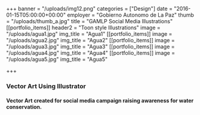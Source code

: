 +++
banner = "/uploads/img12.png"
categories = ["Design"]
date = "2016-01-15T05:00:00+00:00"
employer = "Gobierno Autonomo de La Paz"
thumb = "/uploads/thumb_a.jpg"
title = "GAMLP Social Media Illustrations"
[[portfolio_items]]
header2 = "Toon style Illustrations"
image = "/uploads/agua1.jpg"
img_title = "Agua1"
[[portfolio_items]]
image = "/uploads/agua2.jpg"
img_title = "Agua2"
[[portfolio_items]]
image = "/uploads/agua3.jpg"
img_title = "Agua3"
[[portfolio_items]]
image = "/uploads/agua4.jpg"
img_title = "Agua4"
[[portfolio_items]]
image = "/uploads/agua5.jpg"
img_title = "Agua5"

+++

### Vector Art Using Illustrator

#### Vector Art created for social media campaign raising awareness for water conservation.
